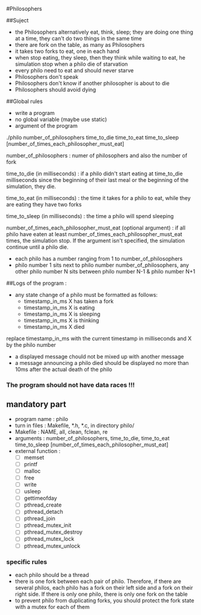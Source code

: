 #Philosophers

##Suject

- the Philosophers alternatively eat, think, sleep;
they are doing one thing at a time, they can't do two
things in the same time
- there are fork on the table, as many as Philosophers
- it takes two forks to eat, one in each hand
- when stop eating, they sleep, then they think while
waiting to eat, he simulation stop when a philo die of starvation
- every philo need to eat and should never starve
- Philosophers don't speak
- Philosophers don't know if another philosopher is 
about to die
- Philosophers should avoid dying

##Global rules

- write a program
- no global variable (maybe use static)
- argument of the program

./philo number_of_philosophers time_to_die time_to_eat time_to_sleep [number_of_times_each_philosopher_must_eat]

number_of_philosophers : numer of philosophers and also the number of fork

time_to_die (in milliseconds) : if a philo didn't start eating at time_to_die
milliseconds since the beginning of their last meal or the beginning of the 
simulation, they die.

time_to_eat (in milliseconds) : the time it takes for a philo to eat, while 
they are eating they have two forks

time_to_sleep (in milliseconds) : the time a philo will spend sleeping

number_of_times_each_philosopher_must_eat (optional argument) : if all 
philo have eaten at least number_of_times_each_philosopher_must_eat times,
the simulation stop. If the argument isn't specified, the simulation 
continue until a philo die.

- each philo has a number ranging from 1 to number_of_philosophers
- philo number 1 sits next to philo number number_of_philosophers, any 
other philo number N sits between philo number N-1 & philo number N+1

##Logs of the program : 

- any state change of a philo must be formatted as follows:
    - timestamp_in_ms X has taken a fork
    - timestamp_in_ms X is eating
    - timestamp_in_ms X is sleeping
    - timestamp_in_ms X is thinking
    - timestamp_in_ms X died

replace timestamp_in_ms with the current timestamp in milliseconds
and X by the philo number

- a displayed message chould not be mixed up with another message
- a message announcing a philo died should be displayed no more than
10ms after the actual death of the philo

### The program should not have data races !!!

## mandatory part

- program name : philo
- turn in files : Makefile, *.h, *.c, in directory philo/
- Makefile : NAME, all, clean, fclean, re
- arguments : number_of_philosophers, time_to_die, time_to_eat
time_to_sleep [number_of_times_each_philosopher_must_eat]
- external function : 
    - [ ] memset
    - [ ] printf
    - [ ] malloc
    - [ ] free
    - [ ] write
    - [ ] usleep
    - [ ] gettimeofday
    - [ ] pthread_create
    - [ ] pthread_detach
    - [ ] pthread_join
    - [ ] pthread_mutex_init
    - [ ] pthread_mutex_destroy
    - [ ] pthread_mutex_lock
    - [ ] pthread_mutex_unlock

### specific rules

- each philo should be a thread
- there is one fork between each pair of philo. Therefore,
if there are several philos, each philo has a fork on their left side 
and a fork on their right side. If there is only one philo, there is
only one fork on the table
- to prevent philo from duplicating forks, you should protect the 
fork state with a mutex for each of them
